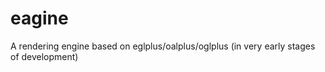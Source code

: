 eagine
======

A rendering engine based on eglplus/oalplus/oglplus (in very early stages of development) 
